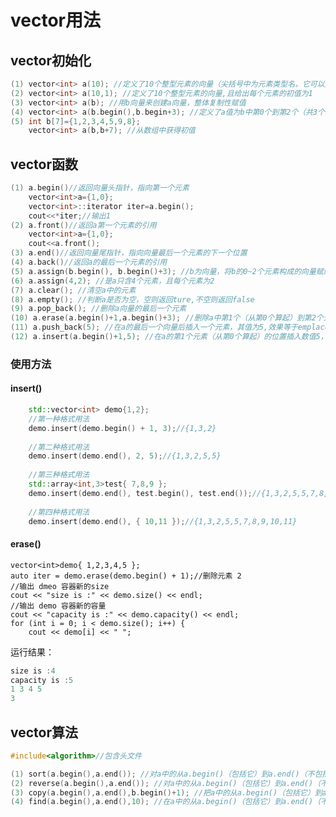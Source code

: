 # vector用法

## vector初始化

```c++
(1) vector<int> a(10); //定义了10个整型元素的向量（尖括号中为元素类型名，它可以是任何合法的数据类型），但没有给出初值，其值是不确定的。
(2) vector<int> a(10,1); //定义了10个整型元素的向量,且给出每个元素的初值为1
(3) vector<int> a(b); //用b向量来创建a向量，整体复制性赋值
(4) vector<int> a(b.begin(),b.begin+3); //定义了a值为b中第0个到第2个（共3个）元素
(5) int b[7]={1,2,3,4,5,9,8};
    vector<int> a(b,b+7); //从数组中获得初值
```

## vector函数

```c++
(1) a.begin()//返回向量头指针，指向第一个元素
    vector<int>a={1,0};
    vector<int>::iterator iter=a.begin();
    cout<<*iter;//输出1
(2) a.front()//返回a第一个元素的引用
    vector<int>a={1,0};
    cout<<a.front();
(3) a.end()//返回向量尾指针，指向向量最后一个元素的下一个位置
(4) a.back()//返回a的最后一个元素的引用
(5) a.assign(b.begin(), b.begin()+3); //b为向量，将b的0~2个元素构成的向量赋给a
(6) a.assign(4,2); //是a只含4个元素，且每个元素为2
(7) a.clear(); //清空a中的元素
(8) a.empty(); //判断a是否为空，空则返回ture,不空则返回false
(9) a.pop_back(); //删除a向量的最后一个元素
(10) a.erase(a.begin()+1,a.begin()+3); //删除a中第1个（从第0个算起）到第2个元素，也就是说删除的元素从a.begin()+1算起（包括它）一直到a.begin()+3（不包括它）
(11) a.push_back(5); //在a的最后一个向量后插入一个元素，其值为5,效果等于emplace_back()
(12) a.insert(a.begin()+1,5); //在a的第1个元素（从第0个算起）的位置插入数值5，如a为1,2,3,4，插入元素后为1,5,2,3,4
```

### 使用方法

#### insert()

```c++
    std::vector<int> demo{1,2};
    //第一种格式用法
    demo.insert(demo.begin() + 1, 3);//{1,3,2}
 
    //第二种格式用法
    demo.insert(demo.end(), 2, 5);//{1,3,2,5,5}
 
    //第三种格式用法
    std::array<int,3>test{ 7,8,9 };
    demo.insert(demo.end(), test.begin(), test.end());//{1,3,2,5,5,7,8,9}
 
    //第四种格式用法
    demo.insert(demo.end(), { 10,11 });//{1,3,2,5,5,7,8,9,10,11}
```

####  erase()

    vector<int>demo{ 1,2,3,4,5 };
    auto iter = demo.erase(demo.begin() + 1);//删除元素 2
    //输出 dmeo 容器新的size
    cout << "size is :" << demo.size() << endl;
    //输出 demo 容器新的容量
    cout << "capacity is :" << demo.capacity() << endl;
    for (int i = 0; i < demo.size(); i++) {
        cout << demo[i] << " ";

运行结果：

```c++
size is :4
capacity is :5
1 3 4 5
3
```

## vector算法

```c++
#include<algorithm>//包含头文件

(1) sort(a.begin(),a.end()); //对a中的从a.begin()（包括它）到a.end()（不包括它）的元素进行从小到大排列
(2) reverse(a.begin(),a.end()); //对a中的从a.begin()（包括它）到a.end()（不包括它）的元素倒置，但不排列，如a中元素为1,3,2,4,倒置后为4,2,3,1
(3) copy(a.begin(),a.end(),b.begin()+1); //把a中的从a.begin()（包括它）到a.end()（不包括它）的元素复制到b中，从b.begin()+1的位置（包括它）开        始复制，覆盖掉原有元素
(4) find(a.begin(),a.end(),10); //在a中的从a.begin()（包括它）到a.end()（不包括它）的元素中查找10，若存在返回其在向量中的位置
```